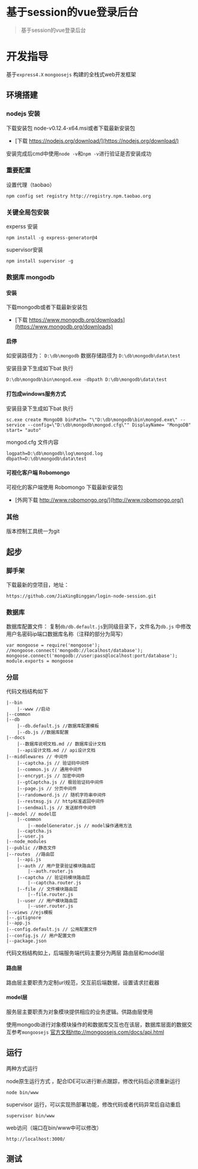 # 基于session的vue登录后台

> 基于session的vue登录后台

# 开发指导

基于`express4.X` `mongoosejs` 构建的全栈式web开发框架

## 环境搭建

### nodejs 安装

下载安装包 node-v0.12.4-x64.msi或者下载最新安装包

+ [下载 https://nodejs.org/download/](https://nodejs.org/download/) 

安装完成后cmd中使用`node -v`和`npm -v`进行验证是否安装成功

### 重要配置

设置代理（taobao）

    npm config set registry http://registry.npm.taobao.org

### 关键全局包安装

experss 安装

    npm install -g express-generator@4

supervisor安装

    npm install supervisor -g
### 数据库 mongodb

#### 安装

下载mongodb或者下载最新安装包

+ [下载 https://www.mongodb.org/downloads](https://www.mongodb.org/downloads) 

#### 启停

如安装路径为： `D:\db\mongodb` 数据存储路径为 `D:\db\mongodb\data\test`

安装目录下生成如下bat 执行

    D:\db\mongodb\bin\mongod.exe -dbpath D:\db\mongodb\data\test

#### 打包成windows服务方式

安装目录下生成如下bat 执行

    sc.exe create MongoDB binPath= "\"D:\db\mongodb\bin\mongod.exe\" --service --config=\"D:\db\mongodb\mongod.cfg\"" DisplayName= "MongoDB" start= "auto"

mongod.cfg 文件内容
    
    logpath=D:\db\mongodb\log\mongod.log
    dbpath=D:\db\mongodb\data\test

#### 可视化客户端 Robomongo

可视化的客户端使用 Robomongo 下载最新安装包

+ [外网下载 http://www.robomongo.org/](http://www.robomongo.org/)

### 其他

版本控制工具统一为git

## 起步

### 脚手架

下载最新的空项目，地址：  

    https://github.com/JiaXingBinggan/login-node-session.git


### 数据库

数据库配置文件： 复制`db/db.default.js`到同级目录下，文件名为`db.js`  中修改用户名密码ip端口数据库名称（注释的部分为简写）

    var mongoose = require('mongoose');
    //mongoose.connect('mongodb://localhost/database');
    mongoose.connect('mongodb://user:pass@localhost:port/database');
    module.exports = mongoose
    


### 分层

代码文档结构如下

    |--bin
        |--www //启动
    |--common
    |--db
        |--db.default.js //数据库配置模板
        |--db.js //数据库配置
    |--docs
    	|--数据库说明文档.md // 数据库设计文档
    	|--api设计文档.md // api设计文档
    |--middlewares // 中间件
    	|--captcha.js // 验证码中间件
    	|--common.js // 通用中间件
    	|--encrypt.js // 加密中间件
    	|--gtCaptcha.js // 极验验证码中间件
    	|--page.js // 分页中间件
    	|--randomword.js // 随机字符串中间件
    	|--restmsg.js // http标准返回中间件
    	|--sendmail.js // 发送邮件中间件
    |--model // model层
    	|--common
    		|--modelGenerator.js // model操作通用方法
    	|--captcha.js
    	|--user.js
    |--node_modules
    |--public //静态文件
    |--routes  //路由层
        |--api.js 
        |--auth // 用户登录验证模块路由层
            |--auth.router.js
        |--captcha // 验证码模块路由层
            |--captcha.router.js
        |--file // 文件模块路由层
            |--file.router.js
        |--user // 用户模块路由层
            |--user.router.js
    |--views //ejs模板
    |--.gitignore
    |--app.js
    |--config.default.js // 公用配置文件
    |--config.js // 用户配置文件
    |--package.json
    
代码文档结构如上，后端服务端代码主要分为两层 路由层和model层

#### 路由层

路由层主要职责为定制url规范，交互前后端数据，设置请求拦截器

#### model层

服务层主要职责为对象模块提供相应的业务逻辑。供路由层使用

使用mongodb进行对象模块操作的和数据库交互也在该层，数据库层面的数据交互参考`mongoosejs`  [官方文档http://mongoosejs.com/docs/api.html](http://mongoosejs.com/docs/api.html)

## 运行

两种方式运行 

node原生运行方式 ，配合IDE可以进行断点跟踪，修改代码后必须重新运行

    node bin/www
    
supervisor 运行，可以实现热部署功能，修改代码或者代码异常后自动重启

    supervisor bin/www
    
web访问（端口在bin/www中可以修改）
    
    http://localhost:3000/
    
## 测试

